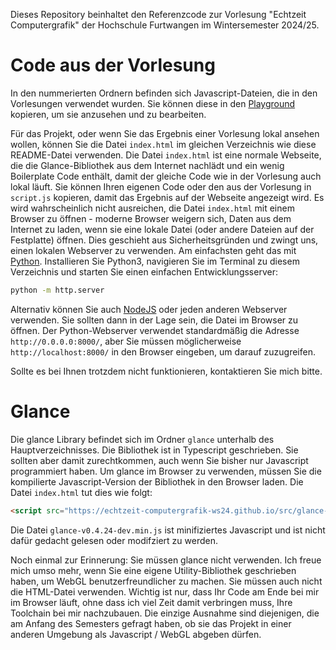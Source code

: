 Dieses Repository beinhaltet den Referenzcode zur Vorlesung "Echtzeit Computergrafik" der Hochschule Furtwangen im Wintersemester 2024/25.

# Code aus der Vorlesung

In den nummerierten Ordnern befinden sich Javascript-Dateien, die in den Vorlesungen verwendet wurden. 
Sie können diese in den [Playground](https://rt3d.dev/playground) kopieren, um sie anzusehen und zu bearbeiten.

Für das Projekt, oder wenn Sie das Ergebnis einer Vorlesung lokal ansehen wollen, können Sie die Datei `index.html` im gleichen Verzeichnis wie diese README-Datei verwenden.
Die Datei `index.html` ist eine normale Webseite, die die Glance-Bibliothek aus dem Internet nachlädt und ein wenig Boilerplate Code enthält, damit der gleiche Code wie in der Vorlesung auch lokal läuft. Sie können Ihren eigenen Code oder den aus der Vorlesung in `script.js` kopieren, damit das Ergebnis auf der Webseite angezeigt wird.
Es wird wahrscheinlich nicht ausreichen, die Datei `index.html` mit einem Browser zu öffnen - moderne Browser weigern sich, Daten aus dem Internet zu laden, wenn sie eine lokale Datei (oder andere Dateien auf der Festplatte) öffnen. Dies geschieht aus Sicherheitsgründen und zwingt uns, einen lokalen Webserver zu verwenden.
Am einfachsten geht das mit [Python](https://www.python.org/). Installieren Sie Python3, navigieren Sie im Terminal zu diesem Verzeichnis und starten Sie einen einfachen Entwicklungsserver:

```bash
python -m http.server
```

Alternativ können Sie auch [NodeJS](https://nodejs.org/) oder jeden anderen Webserver verwenden. 
Sie sollten dann in der Lage sein, die Datei im Browser zu öffnen. Der Python-Webserver verwendet standardmäßig die Adresse `http://0.0.0.0:8000/`, aber Sie müssen möglicherweise `http://localhost:8000/` in den Browser eingeben, um darauf zuzugreifen.

Sollte es bei Ihnen trotzdem nicht funktionieren, kontaktieren Sie mich bitte.

# Glance

Die glance Library befindet sich im Ordner `glance` unterhalb des Hauptverzeichnisses. Die Bibliothek ist in Typescript geschrieben. Sie sollten aber damit zurechtkommen, auch wenn Sie bisher nur Javascript programmiert haben.
Um glance im Browser zu verwenden, müssen Sie die kompilierte Javascript-Version der Bibliothek in den Browser laden.
Die Datei `index.html` tut dies wie folgt:

```html
<script src="https://echtzeit-computergrafik-ws24.github.io/src/glance-v0.4.24-dev.min.js"></script>
```

Die Datei `glance-v0.4.24-dev.min.js` ist minifiziertes Javascript und ist nicht dafür gedacht gelesen oder modifziert zu werden.

Noch einmal zur Erinnerung: Sie müssen glance nicht verwenden. Ich freue mich umso mehr, wenn Sie eine eigene Utility-Bibliothek geschrieben haben, um WebGL benutzerfreundlicher zu machen. Sie müssen auch nicht die HTML-Datei verwenden. Wichtig ist nur, dass Ihr Code am Ende bei mir im Browser läuft, ohne dass ich viel Zeit damit verbringen muss, Ihre Toolchain bei mir nachzubauen. 
Die einzige Ausnahme sind diejenigen, die am Anfang des Semesters gefragt haben, ob sie das Projekt in einer anderen Umgebung als Javascript / WebGL abgeben dürfen. 
